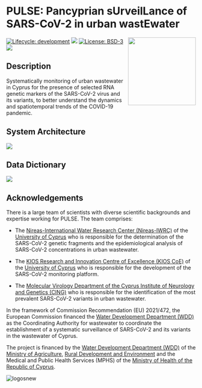 # PULSE: Pancyprian sUrveilLance of SARS-CoV-2 in urban wastEwater
<img src="https://github.com/KIOS-Research/covid-pulse-cy/assets/49236697/d7dafc3f-0e8d-4a30-8f73-d05c2db378ea" width="180" align="right">

<!-- badges: start -->

[![Lifecycle:
development](https://img.shields.io/badge/lifecycle-stable-green.svg)](https://lifecycle.r-lib.org/articles/stages.html#stable-1)
[![](https://img.shields.io/github/v/release/KIOS-Research/covid-pulse-cy?color=green&label=GitHub)](https://github.com/KIOS-Research/covid-pulse-cy/releases/tag/v1.0.0)
[![License: BSD-3](https://img.shields.io/badge/License-BSD3-yellow.svg)](https://opensource.org/license/bsd-3-clause)
[![](https://img.shields.io/badge/doi-10.5281/zenodo.8114572-yellowgreen.svg)](https://doi.org/10.5281/zenodo.8114572)

<!-- badges: end -->

## Description

Systematically monitoring of urban wastewater in Cyprus for the presence of selected RNA genetic markers of the SARS-CoV-2 virus and its variants, 
to better understand the dynamics and spatiotemporal trends of the COVID-19 pandemic.  



## System Architecture

<img src="https://github.com/KIOS-Research/covid-pulse-cy/assets/49236697/20d8e152-0e16-4a18-841a-9f4c978daa61">


## Data Dictionary

<img src="https://github.com/KIOS-Research/covid-pulse-cy/assets/49236697/360a7143-19f5-4013-a054-7982046e94fb">


## Acknowledgements 

There is a large team of scientists with diverse scientific backgrounds and expertise working for PULSE. The team 
comprises: 

- The [Nireas-International Water Research Center (Nireas-IWRC)](https://nireas-iwrc.org/) of the [University of 
  Cyprus](https://www.ucy.ac.cy/) who is responsible for 
  the 
determination of the SARS-CoV-2 genetic fragments and the epidemiological analysis of SARS-CoV-2 concentrations in urban wastewater.

- The [KIOS Research and Innovation Centre of Excellence (KIOS CoE)](https://www.kios.ucy.ac.cy/) of the [University of Cyprus](https://www.ucy.ac.cy/) who is responsible 
  for 
the development of the SARS-CoV-2 monitoring platform.

- The [Molecular Virology Department of the Cyprus Institute of Neurology and Genetics (CING)](https://www.cing.ac.cy/en/about-us/biomedical-sciences-/mv) who is responsible for 
the identification of the most prevalent SARS-CoV-2 variants in urban wastewater. 

In the framework of Commission Recommendation (EU) 2021/472, the European Commission financed the [Water Development 
Department (WDD)](http://www.moa.gov.cy/moa/wdd/Wdd.nsf/index_en/index_en?OpenDocument) as the Coordinating Authority for wastewater to coordinate the establishment of a systematic 
surveillance of SARS-CoV-2 and its variants in the wastewater of Cyprus.  

The project is financed by the [Water Development Department (WDD)](http://www.moa.gov.cy/moa/wdd/Wdd.nsf/index_en/index_en?OpenDocument) of the [Ministry of Agriculture](https://moa.gov.cy/ministry/mission/?lang=en), [Rural Development 
and Environment](https://moa.gov.cy/sectors/rural-development/rural-development-and-environment/?lang=en) and the 
Medical and Public Health Services (MPHS) of the [Ministry of Health of the Republic of 
Cyprus](https://www.moh.gov.cy/moh/moh.nsf/medpub_en/medpub_en?OpenDocument).

![logosnew](https://github.com/KIOS-Research/covid-pulse-cy/assets/49236697/098d1c7e-a1c2-4834-af52-bcefadc783d0)
